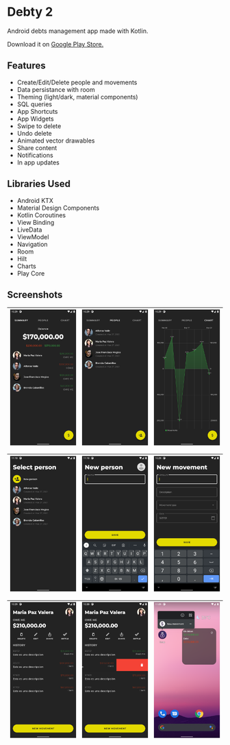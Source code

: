 # Debty 2
Android debts management app made with Kotlin.

Download it on [Google Play Store.](https://linkhere)

## Features
- Create/Edit/Delete people and movements
- Data persistance with room
- Theming (light/dark, material components)
- SQL queries
- App Shortcuts
- App Widgets
- Swipe to delete
- Undo delete
- Animated vector drawables
- Share content
- Notifications
- In app updates

## Libraries Used
- Android KTX
- Material Design Components
- Kotlin Coroutines
- View Binding
- LiveData
- ViewModel
- Navigation
- Room
- Hilt
- Charts
- Play Core

## Screenshots
| ![Summary](demo/summary.png) | ![People](demo/people.png) | ![Chart](demo/chart.png) |
|----------|:-------------:|:-------------:|

| ![Select person](demo/select_person.png) | ![Create Person](demo/create_person.png) | ![Create Movement](demo/create_movement.png) |
|----------|:-------------:|:-------------:|

| ![People](demo/detail.png) | ![Swipe to delete](demo/delete.png)  | ![App widget and shortcut](demo/widget_shortcut.png) |
|----------|:-------------:|:-------------:|
